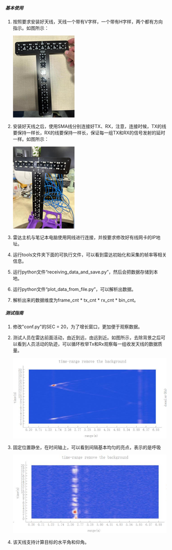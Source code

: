 ##### 基本使用

1. 按照要求安装好天线，天线一个带有V字样，一个带有H字样，两个都有方向指示。如图所示：

   <img src=".\天线安装示意图.jpg" alt="天线安装示意图" style="zoom:25%;" />

2. 安装好天线之后，使用SMA线分别连接好TX、RX，注意，连接时候，TX的线要保持一样长，RX的线要保持一样长，保证每一组TX和RX的信号发射的延时一样。如图所示：

   <img src=".\天线接线示意图.jpg" alt="天线接线示意图" style="zoom:25%;" />

3. 雷达主机与笔记本电脑使用网线进行连接，并按要求修改好有线网卡的IP地址。

4. 运行tools文件夹下面的可执行文件，可以看到雷达初始化和采集的帧率等相关信息。

5. 运行python文件“receiving_data_and_save.py”，然后会把数据存储到本地。

6. 运行python文件“plot_data_from_file.py”，可以解析出数据。

7. 解析出来的数据维度为frame_cnt * tx_cnt * rx_cnt * bin_cnt。

##### 测试指南

1. 修改"conf.py"的SEC = 20，为了增长窗口，更加便于观察数据。

2. 测试人员在雷达前面活动，由近到远，由远到近。如图所示，去除背景之后可以看到人员活动的轨迹，可以循环枚举Tx和Rx观察每一组收发天线的数据质量。

   ![运动图](.\运动图.jpg)

3. 固定位置静坐，在时间轴上，可以看到间隔基本均匀的亮点，表示的是呼吸

   ![静息图](.\静息图.jpg)

4. 该天线支持计算目标的水平角和仰角。
